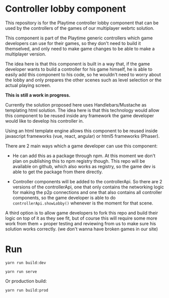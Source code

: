 # Controller lobby component

This repository is for the Playtime controller lobby component that can be used by the controllers of the games of our multiplayer webrtc solution.

This component is part of the Playtime generic controllers which game developers can use for their games, so they don't need to build it themselved, and only need to make game changes to be able to make a multiplayer version.

The idea here is that this component is built in a way that, if the game developer wants to build a controller for his game himself, he is able to easily add this component to his code, so he wouldn't need to worry about the lobby and only prepares the other scenes such as level selection or the actual playing screen. 

**This is still a work in progress.**

Currently the solution proposed here uses Handlebars/Mustache as templating html solution. The idea here is that this technology would allow this component to be reused inside any framework the game developer would like to develop his controller in.

Using an html template engine allows this component to be reused inside javascript frameworks (vue, react, angular) or html5 frameworks (Phaser).

There are 2 main ways which a game developer can use this component:

- He can add this as a package through npm. At this moment we don't plan on publishing this to npm registry though. This repo will be available on github, which also works as registry, so the game dev is able to get the package from there directly.

- Controller components will be added to the controllerApi. So there are 2 versions of the controllerApi, one that only contains the networking logic for making the p2p connections and one that also contains all controller components, so the game developer is able to do `controllerApi.showLobby()` whenever is the moment for that scene.

A third option is to allow game developers to fork this repo and build their logic on top of it as they see fit, but of course this will require some more work from them + proper testing and reviewing from us to make sure his solution works correctly. (we don't wanna have broken games in our site) 

# Run
```$xslt
yarn run build:dev
```
```$xslt
yarn run serve
```

Or production build:
```$xslt
yarn run build:prod
```
